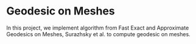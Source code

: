# Geodesic on Meshes

In this project, we implement algorithm from Fast Exact and Approximate Geodesics on Meshes, Surazhsky et al. to compute geodesic on meshes.
